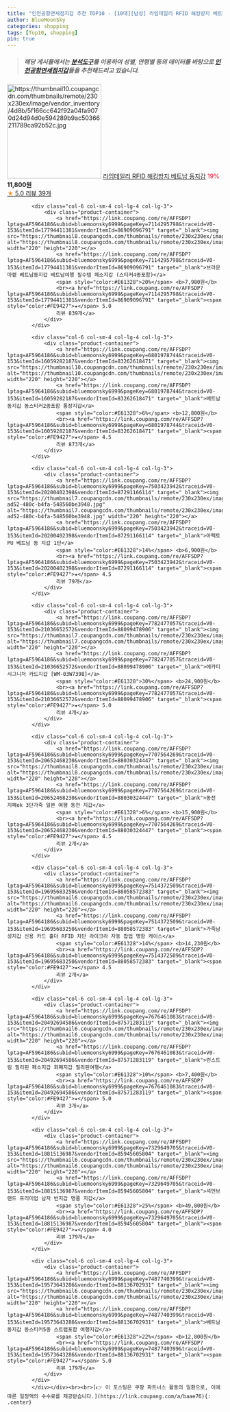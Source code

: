 ```yaml
---
title: "인천공항면세점지갑 추천 TOP10 - [10대][남성] 라임데일리 RFID 해킹방지 베트남 동지갑"
author: BlueMoonSky
categories: shopping
tags: [Top10, shopping]
pin: true
---
```


> ##### 해당 게시물에서는 [**분석도구**](https://itemscout.io/)를 이용하여 **성별**, **연령별** 등의 데이터를 바탕으로 [**인천공항면세점지갑**](https://link.coupang.com/a/baae76)들을 추천해드리고 있습니다.
<div class="container"><div class="row">
            <div class="col-6 col-sm-4 col-lg-4 col-lg-3">
                <div class="product-container">
                    <a href="https://link.coupang.com/re/AFFSDP?lptag=AF5964186&subid=bluemoonsky6999&pageKey=7709298020&traceid=V0-153&itemId=20661159674&vendorItemId=87733898086" target="_blank"><img src="https://thumbnail10.coupangcdn.com/thumbnails/remote/230x230ex/image/vendor_inventory/4d8b/5f166cc642f92a04fa9070d24d94d0e594289b9ac50366211789ca92b52c.jpg" alt="https://thumbnail10.coupangcdn.com/thumbnails/remote/230x230ex/image/vendor_inventory/4d8b/5f166cc642f92a04fa9070d24d94d0e594289b9ac50366211789ca92b52c.jpg" width="220" height="220"></a>
                    <a href="https://link.coupang.com/re/AFFSDP?lptag=AF5964186&subid=bluemoonsky6999&pageKey=7709298020&traceid=V0-153&itemId=20661159674&vendorItemId=87733898086" target="_blank">라임데일리 RFID 해킹방지 베트남 동지갑</a>
                    <span style="color:#E61328">19%</span> <b>11,800원</b>
                    <br><a href="https://link.coupang.com/re/AFFSDP?lptag=AF5964186&subid=bluemoonsky6999&pageKey=7709298020&traceid=V0-153&itemId=20661159674&vendorItemId=87733898086" target="_blank"><span style="color:#FE9427">★</span> 5.0
                    리뷰 39개</a>
                </div>
            </div>
            
            <div class="col-6 col-sm-4 col-lg-4 col-lg-3">
                <div class="product-container">
                    <a href="https://link.coupang.com/re/AFFSDP?lptag=AF5964186&subid=bluemoonsky6999&pageKey=7114295798&traceid=V0-153&itemId=17794411381&vendorItemId=86909096791" target="_blank"><img src="https://thumbnail8.coupangcdn.com/thumbnails/remote/230x230ex/image/vendor_inventory/9577/74f1bc84c6555b8ac99cd36dbf98fcbeeee089b13e68d086ae3b7fd65817.jpg" alt="https://thumbnail8.coupangcdn.com/thumbnails/remote/230x230ex/image/vendor_inventory/9577/74f1bc84c6555b8ac99cd36dbf98fcbeeee089b13e68d086ae3b7fd65817.jpg" width="220" height="220"></a>
                    <a href="https://link.coupang.com/re/AFFSDP?lptag=AF5964186&subid=bluemoonsky6999&pageKey=7114295798&traceid=V0-153&itemId=17794411381&vendorItemId=86909096791" target="_blank">브라운마켙 베트남동지갑 베트남여행 필수템 페소지갑 (스티커4종포함)</a>
                    <span style="color:#E61328">20%</span> <b>7,980원</b>
                    <br><a href="https://link.coupang.com/re/AFFSDP?lptag=AF5964186&subid=bluemoonsky6999&pageKey=7114295798&traceid=V0-153&itemId=17794411381&vendorItemId=86909096791" target="_blank"><span style="color:#FE9427">★</span> 5.0
                    리뷰 839개</a>
                </div>
            </div>
            
            <div class="col-6 col-sm-4 col-lg-4 col-lg-3">
                <div class="product-container">
                    <a href="https://link.coupang.com/re/AFFSDP?lptag=AF5964186&subid=bluemoonsky6999&pageKey=6801978744&traceid=V0-153&itemId=16059282187&vendorItemId=83262618471" target="_blank"><img src="https://thumbnail10.coupangcdn.com/thumbnails/remote/230x230ex/image/vendor_inventory/0535/2269311db009cf8429fe5d07b135c8c36000982f3e4f0855d24adaa4de83.jpg" alt="https://thumbnail10.coupangcdn.com/thumbnails/remote/230x230ex/image/vendor_inventory/0535/2269311db009cf8429fe5d07b135c8c36000982f3e4f0855d24adaa4de83.jpg" width="220" height="220"></a>
                    <a href="https://link.coupang.com/re/AFFSDP?lptag=AF5964186&subid=bluemoonsky6999&pageKey=6801978744&traceid=V0-153&itemId=16059282187&vendorItemId=83262618471" target="_blank">베트남 동지갑 동스티커2종포함 통장지갑</a>
                    <span style="color:#E61328">6%</span> <b>12,800원</b>
                    <br><a href="https://link.coupang.com/re/AFFSDP?lptag=AF5964186&subid=bluemoonsky6999&pageKey=6801978744&traceid=V0-153&itemId=16059282187&vendorItemId=83262618471" target="_blank"><span style="color:#FE9427">★</span> 4.5
                    리뷰 873개</a>
                </div>
            </div>
            
            <div class="col-6 col-sm-4 col-lg-4 col-lg-3">
                <div class="product-container">
                    <a href="https://link.coupang.com/re/AFFSDP?lptag=AF5964186&subid=bluemoonsky6999&pageKey=7503423942&traceid=V0-153&itemId=20200402398&vendorItemId=87291166114" target="_blank"><img src="https://thumbnail7.coupangcdn.com/thumbnails/remote/230x230ex/image/retail/images/2023/09/25/18/5/e3022f72-ad52-480c-b4fa-548560be3948.jpg" alt="https://thumbnail7.coupangcdn.com/thumbnails/remote/230x230ex/image/retail/images/2023/09/25/18/5/e3022f72-ad52-480c-b4fa-548560be3948.jpg" width="220" height="220"></a>
                    <a href="https://link.coupang.com/re/AFFSDP?lptag=AF5964186&subid=bluemoonsky6999&pageKey=7503423942&traceid=V0-153&itemId=20200402398&vendorItemId=87291166114" target="_blank">아펙토 PU 베트남 동 지갑 1단</a>
                    <span style="color:#E61328">14%</span> <b>6,900원</b>
                    <br><a href="https://link.coupang.com/re/AFFSDP?lptag=AF5964186&subid=bluemoonsky6999&pageKey=7503423942&traceid=V0-153&itemId=20200402398&vendorItemId=87291166114" target="_blank"><span style="color:#FE9427">★</span> 4.5
                    리뷰 79개</a>
                </div>
            </div>
            
            <div class="col-6 col-sm-4 col-lg-4 col-lg-3">
                <div class="product-container">
                    <a href="https://link.coupang.com/re/AFFSDP?lptag=AF5964186&subid=bluemoonsky6999&pageKey=7782477057&traceid=V0-153&itemId=21036652572&vendorItemId=88099478906" target="_blank"><img src="https://thumbnail7.coupangcdn.com/thumbnails/remote/230x230ex/image/vendor_inventory/fe61/ed5eae47469da65c40596b16f66cc1e4750ec14d945dfd7a303674f6a0ae.jpg" alt="https://thumbnail7.coupangcdn.com/thumbnails/remote/230x230ex/image/vendor_inventory/fe61/ed5eae47469da65c40596b16f66cc1e4750ec14d945dfd7a303674f6a0ae.jpg" width="220" height="220"></a>
                    <a href="https://link.coupang.com/re/AFFSDP?lptag=AF5964186&subid=bluemoonsky6999&pageKey=7782477057&traceid=V0-153&itemId=21036652572&vendorItemId=88099478906" target="_blank">에카티 시그니처 카드지갑 [WM-03W7398]</a>
                    <span style="color:#E61328">30%</span> <b>24,900원</b>
                    <br><a href="https://link.coupang.com/re/AFFSDP?lptag=AF5964186&subid=bluemoonsky6999&pageKey=7782477057&traceid=V0-153&itemId=21036652572&vendorItemId=88099478906" target="_blank"><span style="color:#FE9427">★</span> 5.0
                    리뷰 4개</a>
                </div>
            </div>
            
            <div class="col-6 col-sm-4 col-lg-4 col-lg-3">
                <div class="product-container">
                    <a href="https://link.coupang.com/re/AFFSDP?lptag=AF5964186&subid=bluemoonsky6999&pageKey=7707564269&traceid=V0-153&itemId=20652468230&vendorItemId=88030324447" target="_blank"><img src="https://thumbnail8.coupangcdn.com/thumbnails/remote/230x230ex/image/vendor_inventory/83fe/6ce22014b5678958758d0f0c8dae4b3f89b9eb49107cbb2f3e3d8f6c85b1.jpg" alt="https://thumbnail8.coupangcdn.com/thumbnails/remote/230x230ex/image/vendor_inventory/83fe/6ce22014b5678958758d0f0c8dae4b3f89b9eb49107cbb2f3e3d8f6c85b1.jpg" width="220" height="220"></a>
                    <a href="https://link.coupang.com/re/AFFSDP?lptag=AF5964186&subid=bluemoonsky6999&pageKey=7707564269&traceid=V0-153&itemId=20652468230&vendorItemId=88030324447" target="_blank">동전 지폐ok 3단가죽 일본 여행 동전 지갑</a>
                    <span style="color:#E61328">6%</span> <b>15,900원</b>
                    <br><a href="https://link.coupang.com/re/AFFSDP?lptag=AF5964186&subid=bluemoonsky6999&pageKey=7707564269&traceid=V0-153&itemId=20652468230&vendorItemId=88030324447" target="_blank"><span style="color:#FE9427">★</span> 4.5
                    리뷰 2개</a>
                </div>
            </div>
            
            <div class="col-6 col-sm-4 col-lg-4 col-lg-3">
                <div class="product-container">
                    <a href="https://link.coupang.com/re/AFFSDP?lptag=AF5964186&subid=bluemoonsky6999&pageKey=7514372509&traceid=V0-153&itemId=19695683250&vendorItemId=88058572383" target="_blank"><img src="https://thumbnail6.coupangcdn.com/thumbnails/remote/230x230ex/image/vendor_inventory/d1b7/6d427f430d71477283d6e5230ed1760376f3913be74e0b409e7e9de2b83a.png" alt="https://thumbnail6.coupangcdn.com/thumbnails/remote/230x230ex/image/vendor_inventory/d1b7/6d427f430d71477283d6e5230ed1760376f3913be74e0b409e7e9de2b83a.png" width="220" height="220"></a>
                    <a href="https://link.coupang.com/re/AFFSDP?lptag=AF5964186&subid=bluemoonsky6999&pageKey=7514372509&traceid=V0-153&itemId=19695683250&vendorItemId=88058572383" target="_blank">가죽남성지갑 신용 카드 홀더 RFID 차단 라이크라 자동 팝업 명함 케이스</a>
                    <span style="color:#E61328">14%</span> <b>14,230원</b>
                    <br><a href="https://link.coupang.com/re/AFFSDP?lptag=AF5964186&subid=bluemoonsky6999&pageKey=7514372509&traceid=V0-153&itemId=19695683250&vendorItemId=88058572383" target="_blank"><span style="color:#FE9427">★</span> 4.5
                    리뷰 2개</a>
                </div>
            </div>
            
            <div class="col-6 col-sm-4 col-lg-4 col-lg-3">
                <div class="product-container">
                    <a href="https://link.coupang.com/re/AFFSDP?lptag=AF5964186&subid=bluemoonsky6999&pageKey=7676461083&traceid=V0-153&itemId=20492694586&vendorItemId=87571283119" target="_blank"><img src="https://thumbnail6.coupangcdn.com/thumbnails/remote/230x230ex/image/vendor_inventory/4732/7c83eb2256d998308e321e4bc4f5e7a362e2959196c1e460058671ebad8a.jpg" alt="https://thumbnail6.coupangcdn.com/thumbnails/remote/230x230ex/image/vendor_inventory/4732/7c83eb2256d998308e321e4bc4f5e7a362e2959196c1e460058671ebad8a.jpg" width="220" height="220"></a>
                    <a href="https://link.coupang.com/re/AFFSDP?lptag=AF5964186&subid=bluemoonsky6999&pageKey=7676461083&traceid=V0-153&itemId=20492694586&vendorItemId=87571283119" target="_blank">런스트림 필리핀 페소지갑 화폐지갑 필리핀여행</a>
                    <span style="color:#E61328">10%</span> <b>7,400원</b>
                    <br><a href="https://link.coupang.com/re/AFFSDP?lptag=AF5964186&subid=bluemoonsky6999&pageKey=7676461083&traceid=V0-153&itemId=20492694586&vendorItemId=87571283119" target="_blank"><span style="color:#FE9427">★</span> 5.0
                    리뷰 3개</a>
                </div>
            </div>
            
            <div class="col-6 col-sm-4 col-lg-4 col-lg-3">
                <div class="product-container">
                    <a href="https://link.coupang.com/re/AFFSDP?lptag=AF5964186&subid=bluemoonsky6999&pageKey=7329649705&traceid=V0-153&itemId=18815136987&vendorItemId=85945605804" target="_blank"><img src="https://thumbnail6.coupangcdn.com/thumbnails/remote/230x230ex/image/vendor_inventory/5b2b/291686aa7cde45c6be820d1925ed00da483346db713f769d37edce0f3f9c.jpg" alt="https://thumbnail6.coupangcdn.com/thumbnails/remote/230x230ex/image/vendor_inventory/5b2b/291686aa7cde45c6be820d1925ed00da483346db713f769d37edce0f3f9c.jpg" width="220" height="220"></a>
                    <a href="https://link.coupang.com/re/AFFSDP?lptag=AF5964186&subid=bluemoonsky6999&pageKey=7329649705&traceid=V0-153&itemId=18815136987&vendorItemId=85945605804" target="_blank">셔먼브랜드 프리미엄 남자 반지갑 명품 지갑</a>
                    <span style="color:#E61328">25%</span> <b>49,800원</b>
                    <br><a href="https://link.coupang.com/re/AFFSDP?lptag=AF5964186&subid=bluemoonsky6999&pageKey=7329649705&traceid=V0-153&itemId=18815136987&vendorItemId=85945605804" target="_blank"><span style="color:#FE9427">★</span> 4.0
                    리뷰 179개</a>
                </div>
            </div>
            
            <div class="col-6 col-sm-4 col-lg-4 col-lg-3">
                <div class="product-container">
                    <a href="https://link.coupang.com/re/AFFSDP?lptag=AF5964186&subid=bluemoonsky6999&pageKey=7487740399&traceid=V0-153&itemId=19573643286&vendorItemId=88136702931" target="_blank"><img src="https://thumbnail6.coupangcdn.com/thumbnails/remote/230x230ex/image/vendor_inventory/6eed/21191bbc65b6de6aad2562403f1343876415b70329c18718d5a6715164ce.jpg" alt="https://thumbnail6.coupangcdn.com/thumbnails/remote/230x230ex/image/vendor_inventory/6eed/21191bbc65b6de6aad2562403f1343876415b70329c18718d5a6715164ce.jpg" width="220" height="220"></a>
                    <a href="https://link.coupang.com/re/AFFSDP?lptag=AF5964186&subid=bluemoonsky6999&pageKey=7487740399&traceid=V0-153&itemId=19573643286&vendorItemId=88136702931" target="_blank">베트남 동지갑 동스티커5종 스트랩포함 여행지갑</a>
                    <span style="color:#E61328">22%</span> <b>12,800원</b>
                    <br><a href="https://link.coupang.com/re/AFFSDP?lptag=AF5964186&subid=bluemoonsky6999&pageKey=7487740399&traceid=V0-153&itemId=19573643286&vendorItemId=88136702931" target="_blank"><span style="color:#FE9427">★</span> 5.0
                    리뷰 179개</a>
                </div>
            </div>
            </div></div><br><br>[👉 이 포스팅은 쿠팡 파트너스 활동의 일환으로, 이에 따른 일정액의 수수료를 제공받습니다.](https://link.coupang.com/a/baae76){: .center}
